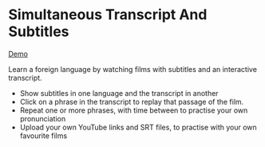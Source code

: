 # Simultaneous Transcript And Subtitles #

[Demo](https://jazyx.github.io/stas-frontend)

Learn a foreign language by watching films with subtitles and an interactive transcript.

* Show subtitles in one language and the transcript in another
* Click on a phrase in the transcript to replay that passage of the film.
* Repeat one or more phrases, with time between to practise your own pronunciation
* Upload your own YouTube links and SRT files, to practise with your own favourite films